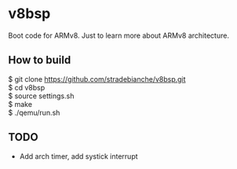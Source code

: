 # v8bsp
Boot code for ARMv8. Just to learn more about ARMv8 architecture.

## How to build
  $ git clone https://github.com/stradebianche/v8bsp.git  
  $ cd v8bsp  
  $ source settings.sh  
  $ make  
  $ ./qemu/run.sh  

 ## TODO
  - Add arch timer, add systick interrupt